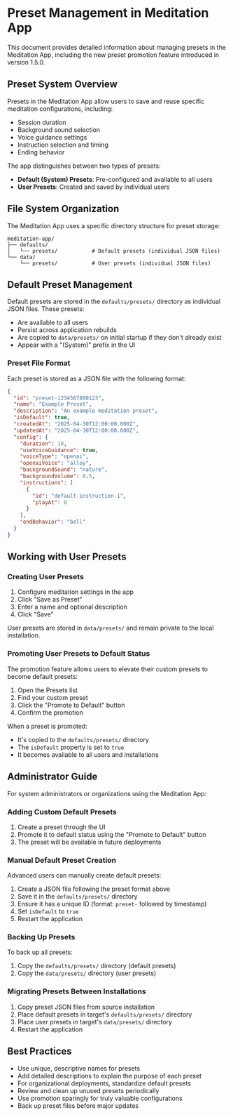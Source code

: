 # Preset Management in Meditation App

This document provides detailed information about managing presets in the Meditation App, including the new preset promotion feature introduced in version 1.5.0.

## Preset System Overview

Presets in the Meditation App allow users to save and reuse specific meditation configurations, including:

- Session duration
- Background sound selection
- Voice guidance settings
- Instruction selection and timing
- Ending behavior

The app distinguishes between two types of presets:

- **Default (System) Presets**: Pre-configured and available to all users
- **User Presets**: Created and saved by individual users

## File System Organization

The Meditation App uses a specific directory structure for preset storage:

```
meditation-app/
├── defaults/
│   └── presets/           # Default presets (individual JSON files)
└── data/
    └── presets/           # User presets (individual JSON files)
```

## Default Preset Management

Default presets are stored in the `defaults/presets/` directory as individual JSON files. These presets:

- Are available to all users
- Persist across application rebuilds
- Are copied to `data/presets/` on initial startup if they don't already exist
- Appear with a "(System)" prefix in the UI

### Preset File Format

Each preset is stored as a JSON file with the following format:

```json
{
  "id": "preset-1234567890123",
  "name": "Example Preset",
  "description": "An example meditation preset",
  "isDefault": true,
  "createdAt": "2025-04-30T12:00:00.000Z",
  "updatedAt": "2025-04-30T12:00:00.000Z",
  "config": {
    "duration": 10,
    "useVoiceGuidance": true,
    "voiceType": "openai",
    "openaiVoice": "alloy",
    "backgroundSound": "nature",
    "backgroundVolume": 0.5,
    "instructions": [
      {
        "id": "default-instruction-1",
        "playAt": 0
      }
    ],
    "endBehavior": "bell"
  }
}
```

## Working with User Presets

### Creating User Presets

1. Configure meditation settings in the app
2. Click "Save as Preset"
3. Enter a name and optional description
4. Click "Save"

User presets are stored in `data/presets/` and remain private to the local installation.

### Promoting User Presets to Default Status

The promotion feature allows users to elevate their custom presets to become default presets:

1. Open the Presets list
2. Find your custom preset
3. Click the "Promote to Default" button
4. Confirm the promotion

When a preset is promoted:
- It's copied to the `defaults/presets/` directory
- The `isDefault` property is set to `true`
- It becomes available to all users and installations

## Administrator Guide

For system administrators or organizations using the Meditation App:

### Adding Custom Default Presets

1. Create a preset through the UI
2. Promote it to default status using the "Promote to Default" button
3. The preset will be available in future deployments

### Manual Default Preset Creation

Advanced users can manually create default presets:

1. Create a JSON file following the preset format above
2. Save it in the `defaults/presets/` directory
3. Ensure it has a unique ID (format: `preset-` followed by timestamp)
4. Set `isDefault` to `true`
5. Restart the application

### Backing Up Presets

To back up all presets:

1. Copy the `defaults/presets/` directory (default presets)
2. Copy the `data/presets/` directory (user presets)

### Migrating Presets Between Installations

1. Copy preset JSON files from source installation
2. Place default presets in target's `defaults/presets/` directory
3. Place user presets in target's `data/presets/` directory
4. Restart the application

## Best Practices

- Use unique, descriptive names for presets
- Add detailed descriptions to explain the purpose of each preset
- For organizational deployments, standardize default presets
- Review and clean up unused presets periodically
- Use promotion sparingly for truly valuable configurations
- Back up preset files before major updates